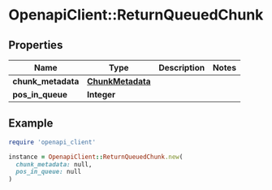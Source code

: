 # OpenapiClient::ReturnQueuedChunk

## Properties

| Name | Type | Description | Notes |
| ---- | ---- | ----------- | ----- |
| **chunk_metadata** | [**ChunkMetadata**](ChunkMetadata.md) |  |  |
| **pos_in_queue** | **Integer** |  |  |

## Example

```ruby
require 'openapi_client'

instance = OpenapiClient::ReturnQueuedChunk.new(
  chunk_metadata: null,
  pos_in_queue: null
)
```

